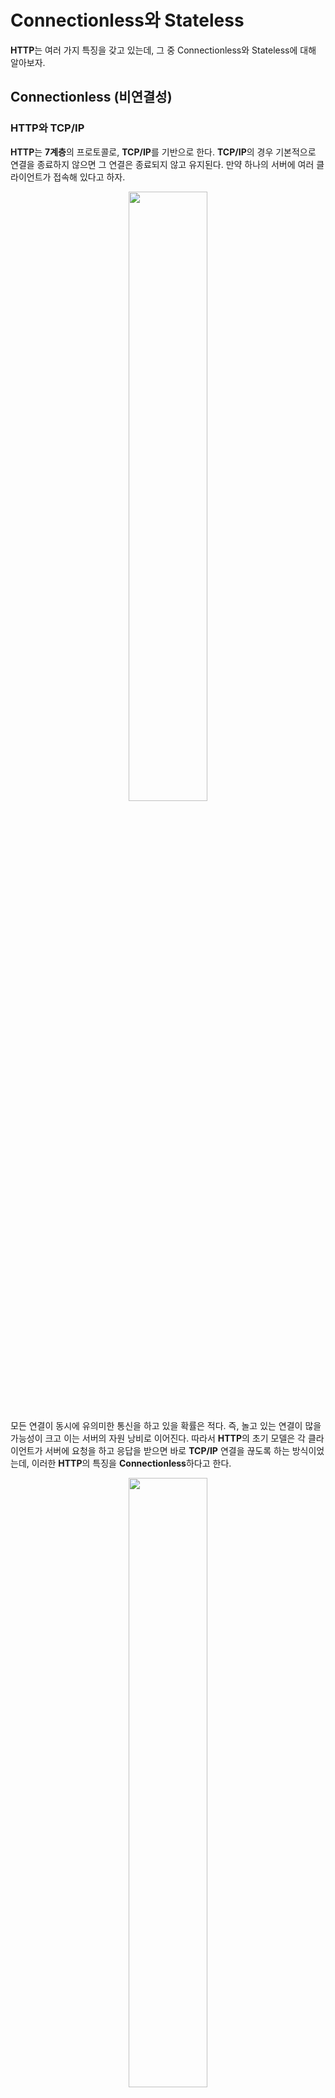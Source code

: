 # Connectionless와 Stateless

**HTTP**는 여러 가지 특징을 갖고 있는데, 그 중 Connectionless와 Stateless에 대해 알아보자.

## Connectionless (비연결성)

### HTTP와 TCP/IP

**HTTP**는 **7계층**의 프로토콜로, **TCP/IP**를 기반으로 한다. **TCP/IP**의 경우 기본적으로 연결을 종료하지 않으면 그 연결은 종료되지 않고 유지된다. 만약 하나의 서버에 여러 클라이언트가 접속해 있다고 하자.

<p align="center"><img src="https://velog.velcdn.com/images/bambookim/post/be00ef84-de1c-4529-9c74-1c57cb650abc/image.png" width="50%"></p>


모든 연결이 동시에 유의미한 통신을 하고 있을 확률은 적다. 즉, 놀고 있는 연결이 많을 가능성이 크고 이는 서버의 자원 낭비로 이어진다. 따라서 **HTTP**의 초기 모델은 각 클라이언트가 서버에 요청을 하고 응답을 받으면 바로 **TCP/IP** 연결을 끊도록 하는 방식이었는데, 이러한 **HTTP**의 특징을 **Connectionless**하다고 한다.

<p align="center"><img src="https://velog.velcdn.com/images/bambookim/post/749567dd-88b3-4da5-8442-cee5c0d5187c/image.png" width="50%"></p>

### HTTP 1.0 - 비지속 연결 (Non-Persistent Connection)

하지만 웹 페이지에는 HTML 문서뿐만 아니라 script나 이미지 파일 등 수많은 Request와 Response가 존재한다. HTTP 1.0 버전에서는 이러한 각 요청과 응답마다 TCP 연결을 새로 생성하는 과정에서 **매번** **3-way handshake**를 진행하여 연결을 establish해야 했으므로, 오버헤드에 의한 자원 낭비와 성능 저하가 심했다.

<p align="center"><img src="https://velog.velcdn.com/images/bambookim/post/95582e21-1c75-4548-9ef5-ef2858b1a97b/image.png" width="40%"></p>

### HTTP 1.1 - 지속 연결 (Persistent Connection)

HTTP 1.1부터는 비지속 연결의 단점을 보완하고자 **TCP 연결을 재사용**하도록 했는데, 이를 **지속 연결**이라고 하며 default로 지원한다. Request Header의 `Connection`에 `keep-alive`를 지정하면 지속 연결로, `close`를 지정하면 비지속 연결로 동작한다.

<p align="center"><img src="https://velog.velcdn.com/images/bambookim/post/6d4774cd-8cbb-419f-82df-c0415d1792b6/image.png"></p>

지속 연결을 구현하는 방법은 두 가지가 있다.

- 첫 번째 방법은 단일 TCP 연결을 이용한 **Pipelining**이다. 연결 생성-종료 사이에 response를 기다리지 않고 여러 request를 보내는 방식인데, response를 받는 통로인 TCP 연결이 딱 하나이므로 앞서 가는 Response가 모종의 이유로 지연된다면 뒤따르는 다른 Response들 또한 지연되는 **Head of Line Blocking (HoL Blocking)** 문제가 발생할 수 있다.
- 두 번째 방법은 여러 개의 TCP 연결(**Multiple Connections**)을 뚫어 놓고 병렬로 Request와 Response를 처리하는 것이다. 하지만 TCP 연결을 여러 개 유지하기 위한 **자원 소모**가 상당하다는 단점이 존재한다.

**HTTP 2.0**은 이러한 단점들을 보완하여 하나의 TCP 연결로 더 최적화된 통신을 지원한다.

## Stateless (무상태)

**Stateless**와 반대되는 표현은 Stateful인데, 서버가 이전 요청에서의 클라이언트의 상태를 보존한다는 것이다. **Stateless**는 통신이 끝나면 더 이상 상태를 유지하지 않는다는 **HTTP**의 또다른 특징이다.

하지만 상태를 유지하지 않으면 다음과 같은 문제점이 있다.

- 사이트에 로그인을 했는데, 페이지를 이동할 때마다 이전의 로그인이 유지되지 않아 매번 로그인을 해야 한다.
- 분명 사이트에 들어가서 팝업을 하루동안 보지 않기로 체크를 했는데, 페이지를 유지할 때마다 매번 팝업창이 떠서 팝업을 닫아야 한다.

## 쿠키와 세션

Connectionless와 Stateless를 보완하기 위해 우리는 **쿠키(Cookie)**와 **세션(Session)**을 이용한다.

[쿠키와 세션](https://velog.io/@bambookim/%EC%BF%A0%ED%82%A4%EC%99%80-%EC%84%B8%EC%85%98)

## 참고 자료

- [https://hirlawldo.tistory.com/106](https://hirlawldo.tistory.com/106)
- [https://velog.io/@duarufp06/HTTP-Stateless-Connectionless-HTTP-메시지-개념](https://velog.io/@duarufp06/HTTP-Stateless-Connectionless-HTTP-%EB%A9%94%EC%8B%9C%EC%A7%80-%EA%B0%9C%EB%85%90)
